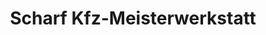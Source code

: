 ---
title: "Scharf Kfz-Meisterwerkstatt"
url: /koenigsbronn/scharf-kfz-meisterwerkstatt/
shop: Autowerkstatt
---